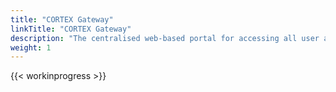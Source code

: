 ```yaml
---
title: "CORTEX Gateway"
linkTitle: "CORTEX Gateway"
description: "The centralised web-based portal for accessing all user applications and tooling in the CORTEX Innovation platform."
weight: 1
---
```


{{< workinprogress >}}
